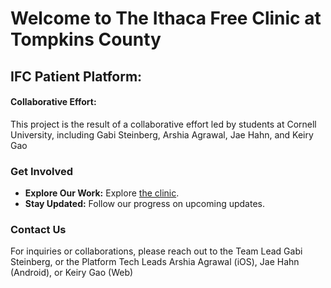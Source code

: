 <!--

**Here are some ideas to get you started:**

🙋‍♀️ A short introduction - what is your organization all about?
🌈 Contribution guidelines - how can the community get involved?
👩‍💻 Useful resources - where can the community find your docs? Is there anything else the community should know?
🍿 Fun facts - what does your team eat for breakfast?
🧙 Remember, you can do mighty things with the power of [Markdown](https://docs.github.com/github/writing-on-github/getting-started-with-writing-and-formatting-on-github/basic-writing-and-formatting-syntax)
-->

# Welcome to The Ithaca Free Clinic at Tompkins County

## IFC Patient Platform:

#### Collaborative Effort:
This project is the result of a collaborative effort led by students at Cornell University, including Gabi Steinberg, Arshia Agrawal, Jae Hahn, and Keiry Gao

### Get Involved
- **Explore Our Work:** Explore [the clinic](https://www.ithacahealth.org/).
- **Stay Updated:** Follow our progress on upcoming updates.

### Contact Us
For inquiries or collaborations, please reach out to the Team Lead Gabi Steinberg, or the Platform Tech Leads Arshia Agrawal (iOS), Jae Hahn (Android), or Keiry Gao (Web)
